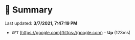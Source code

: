 # 📖 Summary
Last updated: **3/7/2021, 7:47:19 PM**

- `GET` [https://google.com](https://google.com) - **Up** (123ms)
